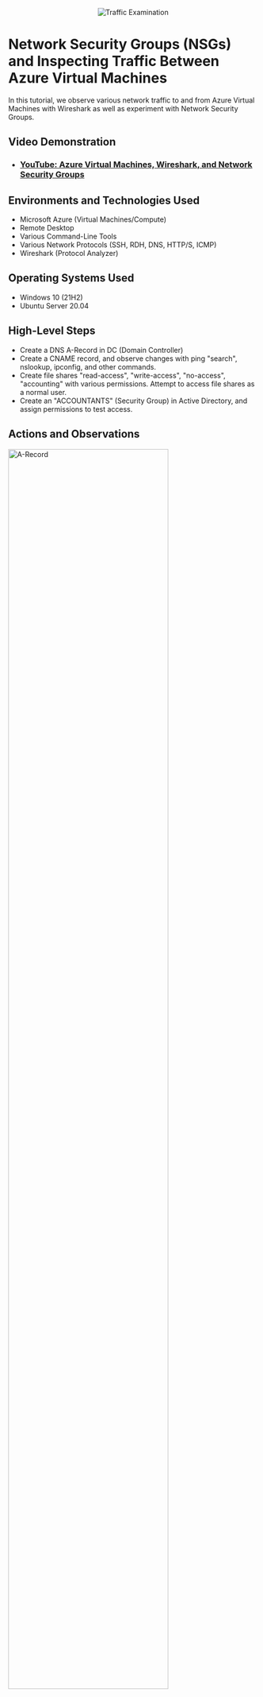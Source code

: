 <p align="center">
<img src="https://i.imgur.com/Ua7udoS.png" alt="Traffic Examination"/>
</p>

<h1>Network Security Groups (NSGs) and Inspecting Traffic Between Azure Virtual Machines</h1>
In this tutorial, we observe various network traffic to and from Azure Virtual Machines with Wireshark as well as experiment with Network Security Groups. <br />


<h2>Video Demonstration</h2>

- ### [YouTube: Azure Virtual Machines, Wireshark, and Network Security Groups](https://www.youtube.com)

<h2>Environments and Technologies Used</h2>

- Microsoft Azure (Virtual Machines/Compute)
- Remote Desktop
- Various Command-Line Tools
- Various Network Protocols (SSH, RDH, DNS, HTTP/S, ICMP)
- Wireshark (Protocol Analyzer)

<h2>Operating Systems Used </h2>

- Windows 10 (21H2)
- Ubuntu Server 20.04

<h2>High-Level Steps</h2>

- Create a DNS A-Record in DC (Domain Controller)
- Create a CNAME record, and observe changes with ping "search", nslookup, ipconfig, and other commands.
- Create file shares "read-access", "write-access", "no-access", "accounting" with various permissions. Attempt to access file shares as a normal user.
- Create an "ACCOUNTANTS" (Security Group) in Active Directory, and assign permissions to test access.

<h2>Actions and Observations</h2>

<p>
<img src="https://i.imgur.com/SX1W5Nh.png" height="80%" width="80%" alt="A-Record"/>
</p>
<p>
A-Record in DC (Domain Controller).
</p>
<br />

<p>
<img src="https://i.imgur.com/20q4JrA.png" height="80%" width="80%" alt="Local DNS Cache"/>
</p>
<p>
Checking the local DNS after chaning the ip address to 8.8.8.8.
</p>
<br />

<p>
<img src="https://i.imgur.com/FJXxtpP.png" height="80%" width="80%" alt="CNAME"/>
</p>
<p>
CNAME record created and now pinging it.
</p>
<br />

<p>
<img src="https://i.imgur.com/dtjXMPK.png" height="80%" width="80%" alt="permissions for each folder"/>
</p>
<p>
File shares "read-access", "write-access", "no-access", "accounting" created with permissions.
</p>
<br />
